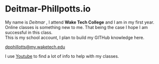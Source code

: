 # Deitmar-Phillpotts.io


My name is *Deitmar* , I attend **Wake Tech College** and I am in my first year.<br>Online classes is something new to me. That being the case I hope I am successful in this class. <br> This is my school account, I plan to build my GITHub knowledge here.
 
dpphillotts@my.waketech.edu

I use [Youtube](https://youtube.com) to find a lot of info to help with my classes.